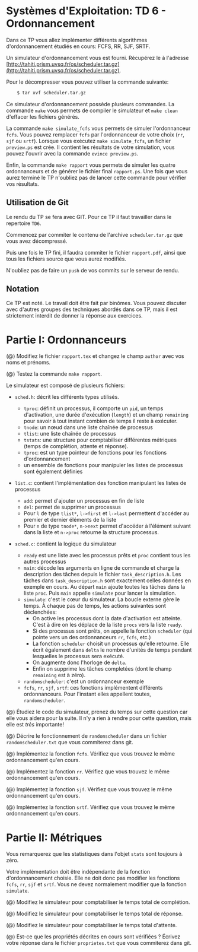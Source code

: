 Systèmes d'Exploitation: TD 6 - Ordonnancement
==============================================

Dans ce TP vous allez implémenter différents algorithmes d'ordonnancement
étudiés en cours: FCFS, RR, SJF, SRTF.


Un simulateur d'ordonnancement vous est fourni. Récupérez le à l'adresse
[http://tahiti.prism.uvsq.fr/os/scheduler.tar.gz](http://tahiti.prism.uvsq.fr/os/scheduler.tar.gz).

Pour le décompresser vous pouvez utiliser la commande suivante:

```bash
    $ tar xvf scheduler.tar.gz
```

Ce simulateur d'ordonnancement possède plusieurs commandes.
La commande `make` vous permets de compiler le simulateur et `make clean`
d'effacer les fichiers générés.

La commande `make simulate_fcfs` vous permets de simuler l'ordonnanceur `fcfs`.
Vous pouvez remplacer `fcfs` par l'ordonnanceur de votre choix (`rr`, `sjf` ou
`srtf`). Lorsque vous exécutez `make simulate_fcfs`, un fichier `preview.ps`
est crée. Il contient les résultats de votre simulation, vous pouvez l'ouvrir
avec la commande `evince preview.ps`.

Enfin, la commande `make rapport` vous permets de simuler les quatre
ordonnanceurs et de générer le fichier final `rapport.ps`. Une fois que vous
aurez terminé le TP n'oubliez pas de lancer cette commande pour vérifier vos
résultats.

Utilisation de Git
------------------

Le rendu du TP se fera avec GIT. Pour ce TP il faut travailler
dans le repertoire `TD6`.

Commencez par commiter le contenu de l'archive `scheduler.tar.gz` que vous
avez décompressé.

Puis une fois le TP fini, il faudra commiter le fichier `rapport.pdf`, ainsi
que tous les fichiers source que vous aurez modifiés.

N'oubliez pas de faire un `push` de vos commits sur le serveur de rendu.

Notation
--------

Ce TP est noté. Le travail doit être fait par binômes. Vous pouvez discuter avec
d'autres groupes des techniques abordés dans ce TP, mais il est strictement
interdit de donner la réponse aux exercices.

Partie I: Ordonnanceurs
=======================

(@) Modifiez le fichier `rapport.tex` et changez le champ `author` avec vos
noms et prénoms.

(@) Testez la commande `make rapport`.

Le simulateur est composé de plusieurs fichiers:

* `sched.h`: décrit les différents types utilisés.
    * `tproc`: définit un processus, il comporte un `pid`, un temps
      d'activation, une durée d'exécution (`length`) et un champ `remaining`
      pour savoir à tout instant combien de temps il reste à exécuter.
    * `tnode`: un nœud dans une liste chaînée de processus
    * `tlist`: une liste chaînée de processus
    * `tstats`: une structure pour comptabiliser différentes métriques (temps de complétion, attente et réponse).
    * `tproc`: est un type pointeur de fonctions pour les fonctions d'ordonnancement
    * un ensemble de fonctions pour manipuler les listes de processus sont également définies

* `list.c`: contient l'implémentation des fonction manipulant les listes de processus
    * `add`: permet d'ajouter un processus en fin de liste
    * `del`: permet de supprimer un processus
    * Pour `l` de type `tlist*`, `l->first` et `l->last` permettent d'accéder au premier et dernier éléments de la liste
    * Pour `n` de type `tnode*`, `n->next` permet d'accéder à l'élément suivant dans la liste et `n->proc` retourne la structure processus.

* `sched.c`: contient la logique du simulateur
    * `ready` est une liste avec les processus prêts et `proc` contient tous les autres processus
    * `main`: décode les arguments en ligne de commande et charge la description des tâches depuis le fichier `task_description.h`.
       Les tâches dans `task_description.h` sont exactement celles données en exemple en cours.
       Au départ `main` ajoute toutes les tâches dans la liste `proc`.
       Puis `main` appelle `simulate` pour lancer la simulation.
    * `simulate`: c'est le cœur du simulateur. La boucle externe gère le temps.
      À chaque pas de temps, les actions suivantes sont déclenchées:
        * On active les processus dont la date d'activation est atteinte. C'est à dire on les déplace de la liste `procs` vers la liste `ready`.
        * Si des processus sont prêts, on appelle la fonction `scheduler` (qui pointe vers un des ordonnanceurs `rr`, `fcfs`, etc.)
        * La fonction `scheduler` choisit un processus qu'elle retourne. Elle écrit également dans `delta` le nombre d'unités de temps pendant
          lesquelles le processus sera exécuté.
        * On augmente donc l'horloge de `delta`.
        * Enfin on supprime les tâches completées (dont le champ `remaining` est à zéro).
    * `randomscheduler`: c'est un ordonnanceur exemple
    * `fcfs`, `rr`, `sjf`, `srtf`: ces fonctions implémentent différents ordonnanceurs. Pour l'instant elles appellent toutes, `randomscheduler`.

(@) Étudiez le code du simulateur, prenez du temps sur cette question car elle vous aidera pour la suite.
    Il n'y a rien à rendre pour cette question, mais elle est _très_ importante!

(@) Décrire le fonctionnement de `randomscheduler` dans un fichier `randomscheduler.txt` que vous commiterez dans git.

(@) Implémentez la fonction `fcfs`. Vérifiez que vous trouvez le même ordonnancement qu'en cours.

(@) Implémentez la fonction `rr`. Vérifiez que vous trouvez le même ordonnancement qu'en cours.

(@) Implémentez la fonction `sjf`. Vérifiez que vous trouvez le même ordonnancement qu'en cours.

(@) Implémentez la fonction `srtf`. Vérifiez que vous trouvez le même ordonnancement qu'en cours.

Partie II: Métriques
====================

Vous remarquerez que les statistiques dans l'objet `stats` sont toujours à zéro.

Votre implémentation doit être indépendante de la fonction d'ordonnancement choisie. Elle ne doit donc pas modifier les fonctions `fcfs`, `rr`, `sjf` et `srtf`.
Vous ne devez normalement modifier que la fonction `simulate`.

(@) Modifiez le simulateur pour comptabiliser le temps total de complétion.

(@) Modifiez le simulateur pour comptabiliser le temps total de réponse.

(@) Modifiez le simulateur pour comptabiliser le temps total d'attente.

(@) Est-ce que les propriétés décrites en cours sont vérifiées ? Écrivez votre réponse dans le fichier `proprietes.txt` que vous commiterez dans git.
